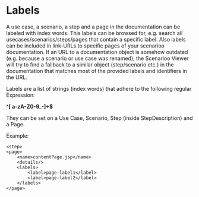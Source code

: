 # Labels

A use case, a scenario, a step and a page in the documentation can be labeled with index words. This labels can be browsed for, e.g. search all usecases/scenarios/steps/pages that contain a specific label. Also labels can be included in link-URLs to specific pages of your scenarioo documentation. If an URL to a documentation object is somehow outdated (e.g. because a scenario or use case was renamed), the Scenarioo Viewer will try to find a fallback to a similar object (step/scenario etc.) in the documentation that matches most of the provided labels and identifiers in the URL.

Labels are a list of strings (index words) that adhere to the following regular Expression: 

**^[ a-zA-Z0-9_-]+$** 

They can be set on a Use Case, Scenario, Step (inside StepDescription) and a Page.

Example:
```
<step>
<page>
    <name>contentPage.jsp</name>
    <details/>
    <labels>
        <label>page-label1</label>
        <label>page-label2</label>
    </labels>
</page>
```

